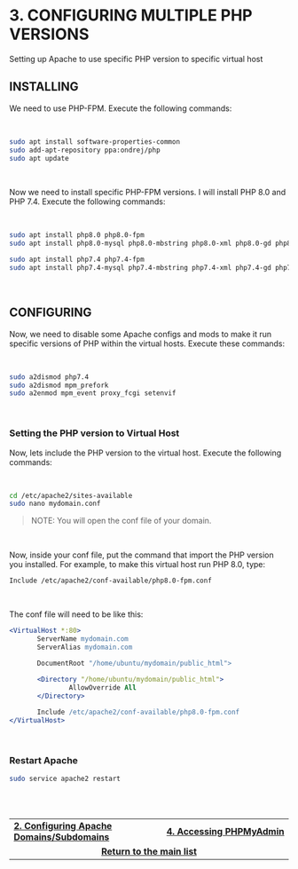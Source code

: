 # 3. CONFIGURING MULTIPLE PHP VERSIONS
Setting up Apache to use specific PHP version to specific virtual host

## INSTALLING
We need to use PHP-FPM. Execute the following commands:

<br>

```bash
sudo apt install software-properties-common
sudo add-apt-repository ppa:ondrej/php
sudo apt update
```

<br>

Now we need to install specific PHP-FPM versions.
I will install PHP 8.0 and PHP 7.4. Execute the following commands:

<br>

```bash
sudo apt install php8.0 php8.0-fpm
sudo apt install php8.0-mysql php8.0-mbstring php8.0-xml php8.0-gd php8.0-curl php8.0-sqlite3

sudo apt install php7.4 php7.4-fpm 
sudo apt install php7.4-mysql php7.4-mbstring php7.4-xml php7.4-gd php7.4-curl php7.4-sqlite3
```

<br>

## CONFIGURING
Now, we need to disable some Apache configs and mods to make it run specific versions of PHP within the virtual hosts.
Execute these commands:

<br>

```bash
sudo a2dismod php7.4
sudo a2dismod mpm_prefork
sudo a2enmod mpm_event proxy_fcgi setenvif
```

<br>

### Setting the PHP version to Virtual Host
Now, lets include the PHP version to the virtual host. Execute the following commands:

<br>

```bash
cd /etc/apache2/sites-available
sudo nano mydomain.conf
```

> NOTE: You will open the conf file of your domain.

<br>

Now, inside your conf file, put the command that import the PHP version you installed.
For example, to make this virtual host run PHP 8.0, type:

```Include /etc/apache2/conf-available/php8.0-fpm.conf```

<br>

The conf file will need to be like this:
 ```apache
<VirtualHost *:80>
        ServerName mydomain.com
        ServerAlias mydomain.com

        DocumentRoot "/home/ubuntu/mydomain/public_html">

        <Directory "/home/ubuntu/mydomain/public_html">
                AllowOverride All
        </Directory>
        
        Include /etc/apache2/conf-available/php8.0-fpm.conf
</VirtualHost>
```

<br>

### Restart Apache

```bash
sudo service apache2 restart
```
 
<br><br>
<div>
    <table width="9000">
        <tr>
            <td width="9000">
                <a href="https://github.com/andregalastri/tutorials/blob/main/Ubuntu%20Server/2.%20Configuring%20Apache%20Domains-Subdomains.md"><b>2. Configuring Apache Domains/Subdomains</b></a>
            </td>
            <td width="50%" align="right">
                <a href="https://github.com/andregalastri/tutorials/blob/main/Ubuntu%20Server/4.%20Accessing%20phpMyAdmin.md"><b>4. Accessing PHPMyAdmin</b></a>
            </td>
        </tr>
        <tr>
            <td width="9000" colspan="2" align="center">
                <a href="">
                    <b>Return to the main list</b>
                </a>
            </td>
        </tr>
    </table>
</div>
